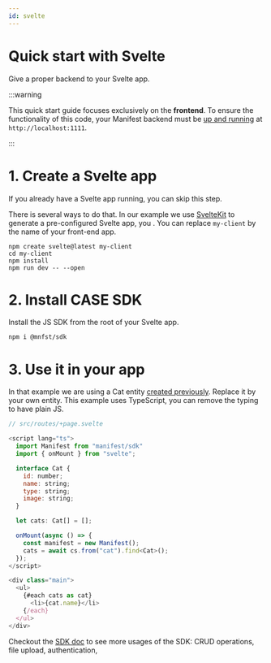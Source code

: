 ```yaml
---
id: svelte
---
```


# Quick start with Svelte

Give a proper backend to your Svelte app.

:::warning

This quick start guide focuses exclusively on the **frontend**. To ensure the functionality of this code, your Manifest backend must be [up and running](install.md) at `http://localhost:1111`.

:::

# 1. Create a Svelte app

If you already have a Svelte app running, you can skip this step.

There is several ways to do that. In our example we use [SvelteKit](https://kit.svelte.dev/) to generate a pre-configured Svelte app, you . You can replace `my-client` by the name of your front-end app.

```
npm create svelte@latest my-client
cd my-client
npm install
npm run dev -- --open
```

# 2. Install CASE SDK

Install the JS SDK from the root of your Svelte app.

```
npm i @mnfst/sdk
```

# 3. Use it in your app

In that example we are using a Cat entity [created previously](entities.md). Replace it by your own entity. This example uses TypeScript, you can remove the typing to have plain JS.

```js
// src/routes/+page.svelte

<script lang="ts">
  import Manifest from "manifest/sdk"
  import { onMount } from "svelte";

  interface Cat {
    id: number;
    name: string;
    type: string;
    image: string;
  }

  let cats: Cat[] = [];

  onMount(async () => {
    const manifest = new Manifest();
    cats = await cs.from("cat").find<Cat>();
  });
</script>

<div class="main">
  <ul>
    {#each cats as cat}
      <li>{cat.name}</li>
    {/each}
  </ul>
</div>

```

Checkout the [SDK doc](javascript-sdk.md) to see more usages of the SDK: CRUD operations, file upload, authentication,
